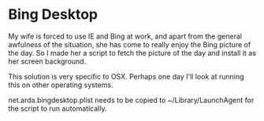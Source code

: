 # Bing Desktop

My wife is forced to use IE and Bing at work, and apart from the general
awfulness of the situation, she has come to really enjoy the Bing
picture of the day. So I made her a script to fetch the picture of the
day and install it as her screen background.

This solution is very specific to OSX. Perhaps one day I'll look at
running this on other operating systems. 

net.arda.bingdesktop.plist needs to be copied to ~/Library/LaunchAgent
for the script to run automatically.

